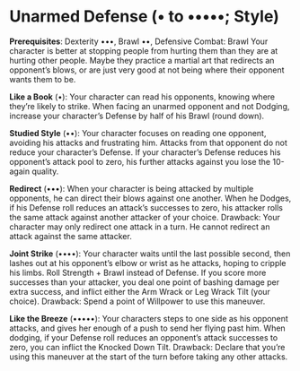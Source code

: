 # Unarmed Defense (• to •••••; Style) 
**Prerequisites**: Dexterity •••, Brawl ••, Defensive Combat: Brawl Your character is better at stopping people from hurting them than they are at hurting other people. Maybe they practice a martial art that redirects an opponent’s blows, or are just very good at not being where their opponent wants them to be. 

**Like a Book** (•): Your character can read his opponents, knowing where they’re likely to strike. When facing an unarmed opponent and not Dodging, increase your character’s Defense by half of his Brawl (round down). 

**Studied Style** (••): Your character focuses on reading one opponent, avoiding his attacks and frustrating him. Attacks from that opponent do not reduce your character’s Defense. If your character’s Defense reduces his opponent’s attack pool to zero, his further attacks against you lose the 10-again quality. 

**Redirect** (•••): When your character is being attacked by multiple opponents, he can direct their blows against one another. When he Dodges, if his Defense roll reduces an attack’s successes to zero, his attacker rolls the same attack against another attacker of your choice. Drawback: Your character may only redirect one attack in a turn. He cannot redirect an attack against the same attacker. 

**Joint Strike** (••••): Your character waits until the last possible second, then lashes out at his opponent’s elbow or wrist as he attacks, hoping to cripple his limbs. Roll Strength + Brawl instead of Defense. If you score more successes than your attacker, you deal one point of bashing damage per extra success, and inflict either the Arm Wrack or Leg Wrack Tilt (your choice). Drawback: Spend a point of Willpower to use this maneuver. 

**Like the Breeze** (•••••): Your characters steps to one side as his opponent attacks, and gives her enough of a push to send her flying past him. When dodging, if your Defense roll reduces an opponent’s attack successes to zero, you can inflict the Knocked Down Tilt. Drawback: Declare that you’re using this maneuver at the start of the turn before taking any other attacks.